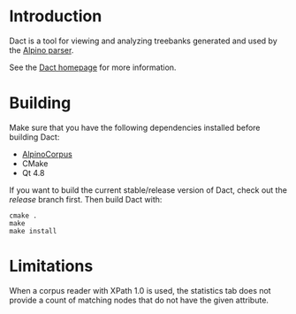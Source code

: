# Introduction

Dact is a tool for viewing and analyzing treebanks generated and used by
the [Alpino parser](http://www.let.rug.nl/~vannoord/alp/Alpino/).

See the [Dact homepage](http://rug-compling.github.com/dact/) for more information.

# Building

Make sure that you have the following dependencies installed before building Dact:

 * [AlpinoCorpus](http://github.com/rug-compling/alpinocorpus)
 * CMake
 * Qt 4.8

If you want to build the current stable/release version of Dact, check out the
*release* branch first. Then build Dact with:

    cmake .
    make
    make install

# Limitations

When a corpus reader with XPath 1.0 is used, the statistics tab does not
provide a count of matching nodes that do not have the given attribute.
